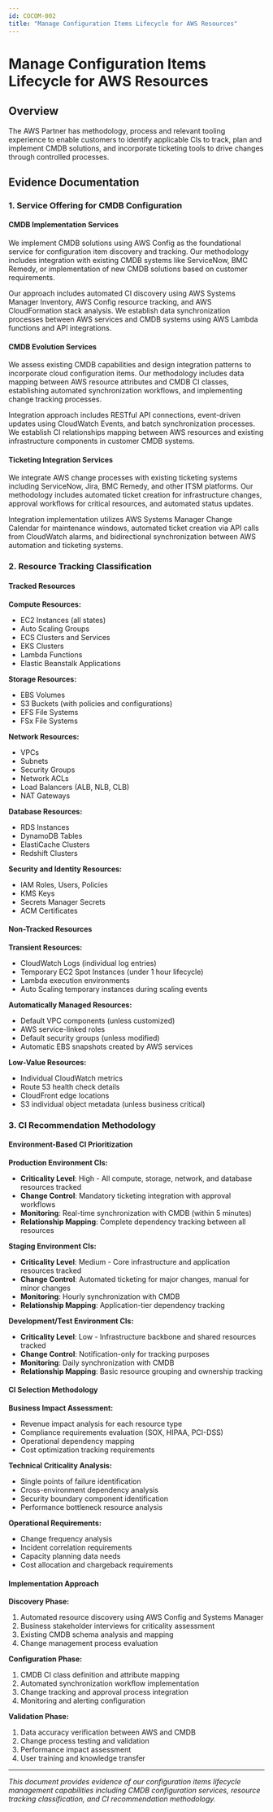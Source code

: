 ```yaml
---
id: COCOM-002
title: "Manage Configuration Items Lifecycle for AWS Resources"
---
```


# Manage Configuration Items Lifecycle for AWS Resources

## Overview

The AWS Partner has methodology, process and relevant tooling experience to enable customers to identify applicable CIs to track, plan and implement CMDB solutions, and incorporate ticketing tools to drive changes through controlled processes.

## Evidence Documentation

### 1. Service Offering for CMDB Configuration

#### CMDB Implementation Services

We implement CMDB solutions using AWS Config as the foundational service for configuration item discovery and tracking. Our methodology includes integration with existing CMDB systems like ServiceNow, BMC Remedy, or implementation of new CMDB solutions based on customer requirements.

Our approach includes automated CI discovery using AWS Systems Manager Inventory, AWS Config resource tracking, and AWS CloudFormation stack analysis. We establish data synchronization processes between AWS services and CMDB systems using AWS Lambda functions and API integrations.

#### CMDB Evolution Services

We assess existing CMDB capabilities and design integration patterns to incorporate cloud configuration items. Our methodology includes data mapping between AWS resource attributes and CMDB CI classes, establishing automated synchronization workflows, and implementing change tracking processes.

Integration approach includes RESTful API connections, event-driven updates using CloudWatch Events, and batch synchronization processes. We establish CI relationships mapping between AWS resources and existing infrastructure components in customer CMDB systems.

#### Ticketing Integration Services

We integrate AWS change processes with existing ticketing systems including ServiceNow, Jira, BMC Remedy, and other ITSM platforms. Our methodology includes automated ticket creation for infrastructure changes, approval workflows for critical resources, and automated status updates.

Integration implementation utilizes AWS Systems Manager Change Calendar for maintenance windows, automated ticket creation via API calls from CloudWatch alarms, and bidirectional synchronization between AWS automation and ticketing systems.

### 2. Resource Tracking Classification

#### Tracked Resources

**Compute Resources:**
- EC2 Instances (all states)
- Auto Scaling Groups
- ECS Clusters and Services
- EKS Clusters
- Lambda Functions
- Elastic Beanstalk Applications

**Storage Resources:**
- EBS Volumes
- S3 Buckets (with policies and configurations)
- EFS File Systems
- FSx File Systems

**Network Resources:**
- VPCs
- Subnets
- Security Groups
- Network ACLs
- Load Balancers (ALB, NLB, CLB)
- NAT Gateways

**Database Resources:**
- RDS Instances
- DynamoDB Tables
- ElastiCache Clusters
- Redshift Clusters

**Security and Identity Resources:**
- IAM Roles, Users, Policies
- KMS Keys
- Secrets Manager Secrets
- ACM Certificates

#### Non-Tracked Resources

**Transient Resources:**
- CloudWatch Logs (individual log entries)
- Temporary EC2 Spot Instances (under 1 hour lifecycle)
- Lambda execution environments
- Auto Scaling temporary instances during scaling events

**Automatically Managed Resources:**
- Default VPC components (unless customized)
- AWS service-linked roles
- Default security groups (unless modified)
- Automatic EBS snapshots created by AWS services

**Low-Value Resources:**
- Individual CloudWatch metrics
- Route 53 health check details
- CloudFront edge locations
- S3 individual object metadata (unless business critical)

### 3. CI Recommendation Methodology

#### Environment-Based CI Prioritization

**Production Environment CIs:**
- **Criticality Level**: High - All compute, storage, network, and database resources tracked
- **Change Control**: Mandatory ticketing integration with approval workflows
- **Monitoring**: Real-time synchronization with CMDB (within 5 minutes)
- **Relationship Mapping**: Complete dependency tracking between all resources

**Staging Environment CIs:**
- **Criticality Level**: Medium - Core infrastructure and application resources tracked
- **Change Control**: Automated ticketing for major changes, manual for minor changes
- **Monitoring**: Hourly synchronization with CMDB
- **Relationship Mapping**: Application-tier dependency tracking

**Development/Test Environment CIs:**
- **Criticality Level**: Low - Infrastructure backbone and shared resources tracked
- **Change Control**: Notification-only for tracking purposes
- **Monitoring**: Daily synchronization with CMDB
- **Relationship Mapping**: Basic resource grouping and ownership tracking

#### CI Selection Methodology

**Business Impact Assessment:**
- Revenue impact analysis for each resource type
- Compliance requirements evaluation (SOX, HIPAA, PCI-DSS)
- Operational dependency mapping
- Cost optimization tracking requirements

**Technical Criticality Analysis:**
- Single points of failure identification
- Cross-environment dependency analysis
- Security boundary component identification
- Performance bottleneck resource analysis

**Operational Requirements:**
- Change frequency analysis
- Incident correlation requirements
- Capacity planning data needs
- Cost allocation and chargeback requirements

#### Implementation Approach

**Discovery Phase:**
1. Automated resource discovery using AWS Config and Systems Manager
2. Business stakeholder interviews for criticality assessment
3. Existing CMDB schema analysis and mapping
4. Change management process evaluation

**Configuration Phase:**
1. CMDB CI class definition and attribute mapping
2. Automated synchronization workflow implementation
3. Change tracking and approval process integration
4. Monitoring and alerting configuration

**Validation Phase:**
1. Data accuracy verification between AWS and CMDB
2. Change process testing and validation
3. Performance impact assessment
4. User training and knowledge transfer

---

*This document provides evidence of our configuration items lifecycle management capabilities including CMDB configuration services, resource tracking classification, and CI recommendation methodology.*
